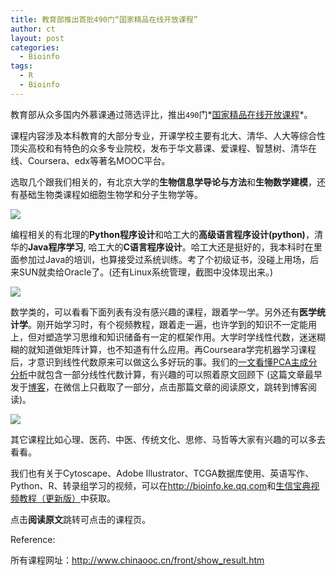 ```yaml
---
title: 教育部推出首批490门“国家精品在线开放课程”
author: ct
layout: post
categories:
  - Bioinfo
tags:
  - R
  - Bioinfo
---
```


教育部从众多国内外慕课通过筛选评比，推出`490`门*[国家精品在线开放课程](http://www.chinaooc.cn/front/show_result.htm)*。

课程内容涉及本科教育的大部分专业，开课学校主要有北大、清华、人大等综合性顶尖高校和有特色的众多专业院校，发布于华文慕课、爱课程、智慧树、清华在线、Coursera、edx等著名MOOC平台。

选取几个跟我们相关的，有北京大学的**生物信息学导论与方法**和**生物数学建模**，还有基础生物类课程如细胞生物学和分子生物学等。

![](http://www.ehbio.com/ehbio_resource/china_best_biology.png)

编程相关的有北理的**Python程序设计**和哈工大的**高级语言程序设计(python)**，清华的**Java程序学习**, 哈工大的**C语言程序设计**。哈工大还是挺好的，我本科时在里面参加过Java的培训，也算接受过系统训练。考了个初级证书，没碰上用场，后来SUN就卖给Oracle了。(还有Linux系统管理，截图中没体现出来。)

![](http://www.ehbio.com/ehbio_resource/china_best_compute.png)

数学类的，可以看看下面列表有没有感兴趣的课程，跟着学一学。另外还有**医学统计学**。刚开始学习时，有个视频教程，跟着走一遍，也许学到的知识不一定能用上，但对塑造学习思维和知识储备有一定的框架作用。大学时学线性代数，迷迷糊糊的就知道做矩阵计算，也不知道有什么应用。再Courseara学完机器学习课程后，才意识到线性代数原来可以做这么多好玩的事。我们的[一文看懂PCA主成分分析](http://mp.weixin.qq.com/s/ZKvQieq_6KX6l6LZyUz7jA)中就包含一部分线性代数计算，有兴趣的可以照着原文回顾下 (这篇文章最早发于[博客](http://blog.genesino.com/2016/10/PCA/)，在微信上只截取了一部分，点击那篇文章的阅读原文，跳转到博客阅读)。

![](http://www.ehbio.com/ehbio_resource/china_best_math.png)

其它课程比如心理、医药、中医、传统文化、思修、马哲等大家有兴趣的可以多去看看。

我们也有关于Cytoscape、Adobe Illustrator、TCGA数据库使用、英语写作、Python、R、转录组学习的视频，可以在<http://bioinfo.ke.qq.com>和[生信宝典视频教程（更新版）](http://mp.weixin.qq.com/s/Ec29OXKl4b4U8FLqR87Azg)中获取。


点击**阅读原文**跳转可点击的课程页。

Reference:

所有课程网址：<http://www.chinaooc.cn/front/show_result.htm>


